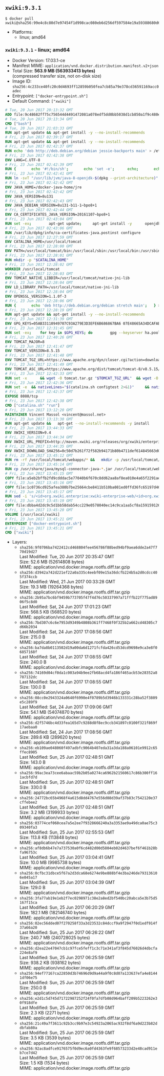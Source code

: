 ## `xwiki:9.3.1`

```console
$ docker pull xwiki@sha256:99e4c8c80d7e97454f1d998cac080eb6d256df597584e19a59388680d691723e
```

-	Platforms:
	-	linux; amd64

### `xwiki:9.3.1` - linux; amd64

-	Docker Version: 17.03.1-ce
-	Manifest MIME: `application/vnd.docker.distribution.manifest.v2+json`
-	Total Size: **563.9 MB (563933413 bytes)**  
	(compressed transfer size, not on-disk size)
-	Image ID: `sha256:4c233ce40fc20c0d4693ff12859b050fea7cb85a79e378cd36591169acc0adec`
-	Entrypoint: `["docker-entrypoint.sh"]`
-	Default Command: `["xwiki"]`

```dockerfile
# Tue, 20 Jun 2017 20:13:32 GMT
ADD file:9c48682ff75c756544d4491472081a078edf5dd0bb5038d1cb850a1f9c480e3e in / 
# Tue, 20 Jun 2017 20:13:34 GMT
CMD ["bash"]
# Tue, 20 Jun 2017 21:03:33 GMT
RUN apt-get update && apt-get install -y --no-install-recommends 		ca-certificates 		curl 		wget 	&& rm -rf /var/lib/apt/lists/*
# Fri, 23 Jun 2017 02:39:17 GMT
RUN apt-get update && apt-get install -y --no-install-recommends 		bzip2 		unzip 		xz-utils 	&& rm -rf /var/lib/apt/lists/*
# Fri, 23 Jun 2017 02:42:37 GMT
RUN echo 'deb http://deb.debian.org/debian jessie-backports main' > /etc/apt/sources.list.d/jessie-backports.list
# Fri, 23 Jun 2017 02:42:38 GMT
ENV LANG=C.UTF-8
# Fri, 23 Jun 2017 02:42:39 GMT
RUN { 		echo '#!/bin/sh'; 		echo 'set -e'; 		echo; 		echo 'dirname "$(dirname "$(readlink -f "$(which javac || which java)")")"'; 	} > /usr/local/bin/docker-java-home 	&& chmod +x /usr/local/bin/docker-java-home
# Fri, 23 Jun 2017 02:42:41 GMT
RUN ln -svT "/usr/lib/jvm/java-8-openjdk-$(dpkg --print-architecture)" /docker-java-home
# Fri, 23 Jun 2017 02:42:42 GMT
ENV JAVA_HOME=/docker-java-home/jre
# Fri, 23 Jun 2017 02:42:42 GMT
ENV JAVA_VERSION=8u131
# Fri, 23 Jun 2017 02:42:43 GMT
ENV JAVA_DEBIAN_VERSION=8u131-b11-1~bpo8+1
# Fri, 23 Jun 2017 02:42:44 GMT
ENV CA_CERTIFICATES_JAVA_VERSION=20161107~bpo8+1
# Fri, 23 Jun 2017 02:43:04 GMT
RUN set -ex; 		apt-get update; 	apt-get install -y 		openjdk-8-jre-headless="$JAVA_DEBIAN_VERSION" 		ca-certificates-java="$CA_CERTIFICATES_JAVA_VERSION" 	; 	rm -rf /var/lib/apt/lists/*; 		[ "$(readlink -f "$JAVA_HOME")" = "$(docker-java-home)" ]; 		update-alternatives --get-selections | awk -v home="$(readlink -f "$JAVA_HOME")" 'index($3, home) == 1 { $2 = "manual"; print | "update-alternatives --set-selections" }'; 	update-alternatives --query java | grep -q 'Status: manual'
# Fri, 23 Jun 2017 02:43:06 GMT
RUN /var/lib/dpkg/info/ca-certificates-java.postinst configure
# Fri, 23 Jun 2017 12:27:59 GMT
ENV CATALINA_HOME=/usr/local/tomcat
# Fri, 23 Jun 2017 12:28:00 GMT
ENV PATH=/usr/local/tomcat/bin:/usr/local/sbin:/usr/local/bin:/usr/sbin:/usr/bin:/sbin:/bin
# Fri, 23 Jun 2017 12:28:01 GMT
RUN mkdir -p "$CATALINA_HOME"
# Fri, 23 Jun 2017 12:28:02 GMT
WORKDIR /usr/local/tomcat
# Fri, 23 Jun 2017 12:28:03 GMT
ENV TOMCAT_NATIVE_LIBDIR=/usr/local/tomcat/native-jni-lib
# Fri, 23 Jun 2017 12:28:04 GMT
ENV LD_LIBRARY_PATH=/usr/local/tomcat/native-jni-lib
# Fri, 23 Jun 2017 12:28:04 GMT
ENV OPENSSL_VERSION=1.1.0f-3
# Fri, 23 Jun 2017 12:28:06 GMT
RUN { 		echo 'deb http://deb.debian.org/debian stretch main'; 	} > /etc/apt/sources.list.d/stretch.list 	&& { 		echo 'Package: *'; 		echo 'Pin: release n=stretch'; 		echo 'Pin-Priority: -10'; 		echo; 		echo 'Package: openssl libssl*'; 		echo "Pin: version $OPENSSL_VERSION"; 		echo 'Pin-Priority: 990'; 	} > /etc/apt/preferences.d/stretch-openssl
# Fri, 23 Jun 2017 12:28:19 GMT
RUN apt-get update && apt-get install -y --no-install-recommends 		libapr1 		openssl="$OPENSSL_VERSION" 	&& rm -rf /var/lib/apt/lists/*
# Fri, 23 Jun 2017 12:31:39 GMT
ENV GPG_KEYS=05AB33110949707C93A279E3D3EFE6B686867BA6 07E48665A34DCAFAE522E5E6266191C37C037D42 47309207D818FFD8DCD3F83F1931D684307A10A5 541FBE7D8F78B25E055DDEE13C370389288584E7 61B832AC2F1C5A90F0F9B00A1C506407564C17A3 713DA88BE50911535FE716F5208B0AB1D63011C7 79F7026C690BAA50B92CD8B66A3AD3F4F22C4FED 9BA44C2621385CB966EBA586F72C284D731FABEE A27677289986DB50844682F8ACB77FC2E86E29AC A9C5DF4D22E99998D9875A5110C01C5A2F6059E7 DCFD35E0BF8CA7344752DE8B6FB21E8933C60243 F3A04C595DB5B6A5F1ECA43E3B7BBB100D811BBE F7DA48BB64BCB84ECBA7EE6935CD23C10D498E23
# Fri, 23 Jun 2017 12:31:45 GMT
RUN set -ex; 	for key in $GPG_KEYS; do 		gpg --keyserver ha.pool.sks-keyservers.net --recv-keys "$key"; 	done
# Fri, 23 Jun 2017 12:40:26 GMT
ENV TOMCAT_MAJOR=8
# Fri, 23 Jun 2017 12:41:47 GMT
ENV TOMCAT_VERSION=8.5.15
# Fri, 23 Jun 2017 12:41:48 GMT
ENV TOMCAT_TGZ_URL=https://www.apache.org/dyn/closer.cgi?action=download&filename=tomcat/tomcat-8/v8.5.15/bin/apache-tomcat-8.5.15.tar.gz
# Fri, 23 Jun 2017 12:41:49 GMT
ENV TOMCAT_ASC_URL=https://www.apache.org/dist/tomcat/tomcat-8/v8.5.15/bin/apache-tomcat-8.5.15.tar.gz.asc
# Fri, 23 Jun 2017 12:42:33 GMT
RUN set -x 		&& wget -O tomcat.tar.gz "$TOMCAT_TGZ_URL" 	&& wget -O tomcat.tar.gz.asc "$TOMCAT_ASC_URL" 	&& gpg --batch --verify tomcat.tar.gz.asc tomcat.tar.gz 	&& tar -xvf tomcat.tar.gz --strip-components=1 	&& rm bin/*.bat 	&& rm tomcat.tar.gz* 		&& nativeBuildDir="$(mktemp -d)" 	&& tar -xvf bin/tomcat-native.tar.gz -C "$nativeBuildDir" --strip-components=1 	&& nativeBuildDeps=" 		dpkg-dev 		gcc 		libapr1-dev 		libssl-dev 		make 		openjdk-${JAVA_VERSION%%[-~bu]*}-jdk=$JAVA_DEBIAN_VERSION 	" 	&& apt-get update && apt-get install -y --no-install-recommends $nativeBuildDeps && rm -rf /var/lib/apt/lists/* 	&& ( 		export CATALINA_HOME="$PWD" 		&& cd "$nativeBuildDir/native" 		&& gnuArch="$(dpkg-architecture --query DEB_BUILD_GNU_TYPE)" 		&& ./configure 			--build="$gnuArch" 			--libdir="$TOMCAT_NATIVE_LIBDIR" 			--prefix="$CATALINA_HOME" 			--with-apr="$(which apr-1-config)" 			--with-java-home="$(docker-java-home)" 			--with-ssl=yes 		&& make -j "$(nproc)" 		&& make install 	) 	&& apt-get purge -y --auto-remove $nativeBuildDeps 	&& rm -rf "$nativeBuildDir" 	&& rm bin/tomcat-native.tar.gz
# Fri, 23 Jun 2017 12:42:36 GMT
RUN set -e 	&& nativeLines="$(catalina.sh configtest 2>&1)" 	&& nativeLines="$(echo "$nativeLines" | grep 'Apache Tomcat Native')" 	&& nativeLines="$(echo "$nativeLines" | sort -u)" 	&& if ! echo "$nativeLines" | grep 'INFO: Loaded APR based Apache Tomcat Native library' >&2; then 		echo >&2 "$nativeLines"; 		exit 1; 	fi
# Fri, 23 Jun 2017 12:42:37 GMT
EXPOSE 8080/tcp
# Fri, 23 Jun 2017 12:42:38 GMT
CMD ["catalina.sh" "run"]
# Fri, 23 Jun 2017 13:12:20 GMT
MAINTAINER Vincent Massol <vincent@massol.net>
# Fri, 23 Jun 2017 13:13:30 GMT
RUN apt-get update &&   apt-get --no-install-recommends -y install     curl     libreoffice     unzip     libmysql-java &&   rm -rf /var/lib/apt/lists/*
# Fri, 23 Jun 2017 13:44:33 GMT
ENV XWIKI_VERSION=9.4
# Fri, 23 Jun 2017 13:44:34 GMT
ENV XWIKI_URL_PREFIX=http://maven.xwiki.org/releases/org/xwiki/enterprise/xwiki-enterprise-web/9.4
# Fri, 23 Jun 2017 13:44:35 GMT
ENV XWIKI_DOWNLOAD_SHA256=0c50d7b261f72f582b94171b80b4711def614845663d0633b17c870b8c84d0fb
# Fri, 23 Jun 2017 13:45:12 GMT
RUN rm -rf /usr/local/tomcat/webapps/* &&   mkdir -p /usr/local/tomcat/temp &&   mkdir -p /usr/local/xwiki/data &&   curl -fSL "${XWIKI_URL_PREFIX}/xwiki-enterprise-web-${XWIKI_VERSION}.war" -o xwiki.war &&   echo "$XWIKI_DOWNLOAD_SHA256 xwiki.war" | sha256sum -c - &&   unzip -d /usr/local/tomcat/webapps/ROOT xwiki.war &&   rm -f xwiki.war
# Fri, 23 Jun 2017 13:45:14 GMT
RUN cp /usr/share/java/mysql-connector-java-*.jar /usr/local/tomcat/webapps/ROOT/WEB-INF/lib/
# Fri, 23 Jun 2017 13:45:15 GMT
COPY file:a5eb2bffb2fd9cdddac5e77040b6f670c8dd62aa8af8ea010e4a65f2291ae6ab in /usr/local/tomcat/bin/ 
# Fri, 23 Jun 2017 13:45:16 GMT
COPY file:1c0736cd925afea380b7be25664cbe8411b510ba081ed0ffd36fc65197d467f4 in /usr/local/tomcat/webapps/ROOT/WEB-INF/hibernate.cfg.xml 
# Fri, 23 Jun 2017 13:45:17 GMT
RUN sed -i 's/<id>org.xwiki.enterprise:xwiki-enterprise-web/<id>org.xwiki.enterprise:xwiki-enterprise-docker/'     /usr/local/tomcat/webapps/ROOT/META-INF/extension.xed
# Fri, 23 Jun 2017 13:45:19 GMT
COPY file:dbba4d2dc9c5d1bb58dab54cc229e0578040ec14c9ca1aa5cf8a159159126f7b in /usr/local/bin/docker-entrypoint.sh 
# Fri, 23 Jun 2017 13:45:20 GMT
VOLUME [/usr/local/xwiki]
# Fri, 23 Jun 2017 13:45:21 GMT
ENTRYPOINT ["docker-entrypoint.sh"]
# Fri, 23 Jun 2017 13:45:21 GMT
CMD ["xwiki"]
```

-	Layers:
	-	`sha256:9f0706ba7422412cd468804fee456786f88bed94bf9aea6dde2a47f770d19d27`  
		Last Modified: Tue, 20 Jun 2017 20:35:47 GMT  
		Size: 52.6 MB (52614808 bytes)  
		MIME: application/vnd.docker.image.rootfs.diff.tar.gzip
	-	`sha256:d3942a742d221ef22a0a335c4eebf09e15a36dcfb224b5a2d0cdcc405f374ccb`  
		Last Modified: Wed, 21 Jun 2017 00:33:28 GMT  
		Size: 19.3 MB (19264368 bytes)  
		MIME: application/vnd.docker.image.rootfs.diff.tar.gzip
	-	`sha256:2b95a7bc6bf9459b773705f47f4d76c50337997a71fffb22f775ad8906f5c8d0`  
		Last Modified: Sat, 24 Jun 2017 17:01:23 GMT  
		Size: 568.5 KB (568520 bytes)  
		MIME: application/vnd.docker.image.rootfs.diff.tar.gzip
	-	`sha256:7bd307c6c6e7953d9349b4808b361ff7468f0f325b2a662cd48305c7d66b2034`  
		Last Modified: Sat, 24 Jun 2017 17:08:56 GMT  
		Size: 215.0 B  
		MIME: application/vnd.docker.image.rootfs.diff.tar.gzip
	-	`sha256:ba7da8b0113502d19a00da6d1271fcfda426cd53dcd9698e9ca3e8f06857168f`  
		Last Modified: Sat, 24 Jun 2017 17:08:55 GMT  
		Size: 240.0 B  
		MIME: application/vnd.docker.image.rootfs.diff.tar.gzip
	-	`sha256:74169d04cf0da1c003a94b9ee2fb68acd4fa186f465acb53e28352a8787132dc`  
		Last Modified: Sat, 24 Jun 2017 17:08:55 GMT  
		Size: 130.0 B  
		MIME: application/vnd.docker.image.rootfs.diff.tar.gzip
	-	`sha256:08cc0e2943324a0640f6990e4f0789b5d3946b133331c28ba52f3809e5c289f9`  
		Last Modified: Sat, 24 Jun 2017 17:09:06 GMT  
		Size: 54.1 MB (54074870 bytes)  
		MIME: application/vnd.docker.image.rootfs.diff.tar.gzip
	-	`sha256:d2f5746bc4d33fea165d7c9288d8f8ec9ccb341897c0100f321f869f17aebaa0`  
		Last Modified: Sat, 24 Jun 2017 17:08:56 GMT  
		Size: 289.6 KB (289620 bytes)  
		MIME: application/vnd.docker.image.rootfs.diff.tar.gzip
	-	`sha256:eb109ae048060f497adbfc9064b407eda31a3da188a06101e9912c65ffec8905`  
		Last Modified: Sun, 25 Jun 2017 02:48:51 GMT  
		Size: 143.0 B  
		MIME: application/vnd.docker.image.rootfs.diff.tar.gzip
	-	`sha256:99ac3ea73cee6abaac59b2b05a0274ca6962b21560617c86b300ff161acbfd7d`  
		Last Modified: Sun, 25 Jun 2017 02:48:51 GMT  
		Size: 330.0 B  
		MIME: application/vnd.docker.image.rootfs.diff.tar.gzip
	-	`sha256:24772bc65b4968f4a615d8dd4767e556d08d39af37b83c7542120e37cffebee2`  
		Last Modified: Sun, 25 Jun 2017 02:48:51 GMT  
		Size: 3.2 MB (3199933 bytes)  
		MIME: application/vnd.docker.image.rootfs.diff.tar.gzip
	-	`sha256:03774cef060cea7a5e2ee7f9328666240a3a3353ae9a49dca0ae75c309340fa3`  
		Last Modified: Sun, 25 Jun 2017 02:55:53 GMT  
		Size: 113.8 KB (113848 bytes)  
		MIME: application/vnd.docker.image.rootfs.diff.tar.gzip
	-	`sha256:af8db6b47e7a737530a0f6cd482d00d5804eb02d4637bef6f461b28bfa96753c`  
		Last Modified: Sun, 25 Jun 2017 03:04:41 GMT  
		Size: 10.0 MB (9985738 bytes)  
		MIME: application/vnd.docker.image.rootfs.diff.tar.gzip
	-	`sha256:0cfbc31dbce5f67a2d3dca68e6274e9be888bf4e3ba246de793136106e045a17`  
		Last Modified: Sun, 25 Jun 2017 03:04:39 GMT  
		Size: 129.0 B  
		MIME: application/vnd.docker.image.rootfs.diff.tar.gzip
	-	`sha256:3fa77ab19e1eb2f7ec0298971c38e2a8ed2bf540bc20abca5e3b75d5167f15ca`  
		Last Modified: Sun, 25 Jun 2017 06:20:29 GMT  
		Size: 182.1 MB (182146740 bytes)  
		MIME: application/vnd.docker.image.rootfs.diff.tar.gzip
	-	`sha256:02ec56dded07f270258f33a3d23532c84dccf9a9f2947f0d1edf914f37a66a20`  
		Last Modified: Sun, 25 Jun 2017 06:26:22 GMT  
		Size: 240.7 MB (240728025 bytes)  
		MIME: application/vnd.docker.image.rootfs.diff.tar.gzip
	-	`sha256:d2ea22e47047cb1c97fce5feff1c3c71e341af3f845d76026d4dbcfa224e8af9`  
		Last Modified: Sun, 25 Jun 2017 06:25:59 GMT  
		Size: 938.2 KB (938162 bytes)  
		MIME: application/vnd.docker.image.rootfs.diff.tar.gzip
	-	`sha256:94ef77167ca22850d3b74696d9d9a44a9f0c8d07a133637efa4e81441df06e75`  
		Last Modified: Sun, 25 Jun 2017 06:25:59 GMT  
		Size: 250.0 B  
		MIME: application/vnd.docker.image.rootfs.diff.tar.gzip
	-	`sha256:e2d1c5d745d71722987252f24f0fa7dfb08d964baff209b5223262e30f918dfe`  
		Last Modified: Sun, 25 Jun 2017 06:25:59 GMT  
		Size: 2.3 KB (2271 bytes)  
		MIME: application/vnd.docker.image.rootfs.diff.tar.gzip
	-	`sha256:21c49a7f3611c92b3cc9b97e3c54923a2065ac932f8df6a9d223b82ddbfab80a`  
		Last Modified: Sun, 25 Jun 2017 06:25:59 GMT  
		Size: 3.5 KB (3539 bytes)  
		MIME: application/vnd.docker.image.rootfs.diff.tar.gzip
	-	`sha256:92ac8adfce9176575f0d9ec6a0fd4363fe9f68573233d2e48cad911eb7ce7d42`  
		Last Modified: Sun, 25 Jun 2017 06:25:59 GMT  
		Size: 1.5 KB (1534 bytes)  
		MIME: application/vnd.docker.image.rootfs.diff.tar.gzip
